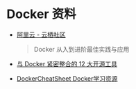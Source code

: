 # Docker 资料

* [阿里云 - 云栖社区](https://yq.aliyun.com/topic/78?&utm_campaign=sys&utm_medium=market&utm_source=edm_email&msctype=email&mscareaid=cn&mscsiteid=cn&mscmsgid=6730116123000307744&)
  > Docker 从入到进阶最佳实践与应用

* [与 Docker 紧密整合的 12 大开源工具](https://my.oschina.net/editorial-story/blog/1544279)

* [DockerCheatSheet Docker学习资源](https://github.com/eon01/DockerCheatSheet)